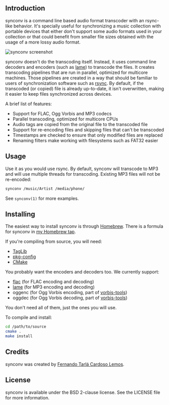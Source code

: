## Introduction

synconv is a command line based audio format transcoder with an rsync-like behavior. It's specially useful for synchronizing a music collection with portable devices that either don't support some audio formats used in your collection or that could benefit from smaller file sizes obtained with the usage of a more lossy audio format.

![synconv screenshot](https://raw.github.com/fernandotcl/synconv/master/screenshot.png)

synconv doesn't do the transcoding itself. Instead, it uses command line decoders and encoders (such as [lame][]) to transcode the files. It creates transcoding pipelines that are run in parallel, optimized for multicore machines. Those pipelines are created in a way that should be familiar to users of synchronization software such as [rsync][]. By default, if the transcoded (or copied) file is already up-to-date, it isn't overwritten, making it easier to keep files synchronized across devices.

[lame]: http://lame.sourceforge.net/
[rsync]: http://www.samba.org/ftp/rsync/rsync.html

A brief list of features:

* Support for FLAC, Ogg Vorbis and MP3 codecs
* Parallel transcoding, optimized for multicore CPUs
* Audio tags are copied from the original file to the transcoded file
* Support for re-encoding files and skipping files that can't be transcoded
* Timestamps are checked to ensure that only modified files are replaced
* Renaming filters make working with filesystems such as FAT32 easier

## Usage

Use it as you would use rsync. By default, synconv will transcode to MP3 and will use multiple threads for transcoding. Existing MP3 files will not be re-encoded:

```sh
synconv /music/Artist /media/phone/
```

See `synconv(1)` for more examples.

## Installing

The easiest way to install synconv is through [Homebrew][]. There is a formula for synconv in [my Homebrew tap][tap].

[homebrew]: http://mxcl.github.com/homebrew/
[tap]: https://github.com/fernandotcl/homebrew-fernandotcl

If you're compiling from source, you will need:

* [TagLib][]
* [pkg-config][]
* [CMake][]

[taglib]: http://taglib.github.com/
[pkg-config]: http://www.freedesktop.org/wiki/Software/pkg-config
[cmake]: http://www.cmake.org/

You probably want the encoders and decoders too. We currently support:

* [flac] (for FLAC encoding and decoding)
* [lame] (for MP3 encoding and decoding)
* oggenc (for Ogg Vorbis encoding, part of [vorbis-tools])
* oggdec (for Ogg Vorbis decoding, part of [vorbis-tools])

[flac]: http://flac.sourceforge.net/
[lame]: http://lame.sourceforge.net/
[vorbis-tools]: http://www.vorbis.com/

You don't need all of them, just the ones you will use.

To compile and install:

```sh
cd /path/to/source
cmake .
make install
```

## Credits

synconv was created by [Fernando Tarlá Cardoso Lemos](mailto:fernandotcl@gmail.com).

## License

synconv is available under the BSD 2-clause license. See the LICENSE file for more information.
